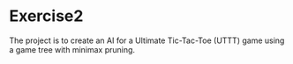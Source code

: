# Exercise2

The project is to create an AI for a Ultimate Tic-Tac-Toe (UTTT) game using a game tree with minimax pruning. 